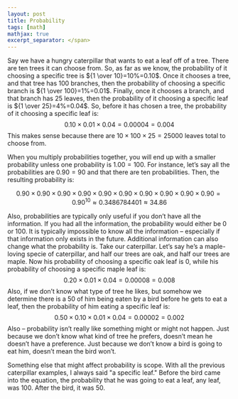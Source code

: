 ```yaml
---
layout: post
title: Probability
tags: [math]
mathjax: true
excerpt_separator: </span>
---
```


<span>Say we have a hungry caterpillar that wants to eat a leaf off of a tree. There are ten trees it can choose from. So, as far as we know, the probability of it choosing a specific tree is </span>${1 \over 10}=10%=0.10$. Once it chooses a tree, and that tree has 100 branches, then the probability of choosing a specific branch is ${1 \over 100}=1%=0.01$. Finally, once it chooses a branch, and that branch has 25 leaves, then the probability of it choosing a specific leaf is ${1 \over 25}=4%=0.04$. So, before it has chosen a tree, the probability of it choosing a specific leaf is: $$0.10×0.01×0.04=0.00004=0.004%={1 \over 25000}$$ This makes sense because there are $10×100×25=25000$ leaves total to choose from.

When you multiply probabilities together, you will end up with a smaller probability unless one probability is $1.00=100%$. For instance, let’s say all the probabilities are $0.90=90%$ and that there are ten probabilities. Then, the resulting probability is: <div class="abs_center">$$0.90×0.90×0.90×0.90×0.90×0.90×0.90×0.90×0.90×0.90=0.90^{10}≈0.3486784401≈34.86%$$</div>

Also, probabilities are typically only useful if you don’t have all the information. If you had all the information, the probability would either be $0%$ or $100%$. It is typically impossible to know all the information – especially if that information only exists in the future. Additional information can also change what the probability is. Take our caterpillar. Let’s say he’s a maple-loving specie of caterpillar, and half our trees are oak, and half our trees are maple. Now his probability of choosing a specific oak leaf is $0%$, while his probability of choosing a specific maple leaf is: $$0.20×0.01×0.04=0.00008=0.008%={1 \over 12500}$$ Also, if we don’t know what type of tree he likes, but somehow we determine there is a $50%$ of him being eaten by a bird before he gets to eat a leaf, then the probability of him eating a specific leaf is: $$0.50 ×0.10×0.01×0.04=0.00002=0.002%={1 \over 50000}$$ Also – probability isn’t really like something might or might not happen. Just because we don’t know what kind of tree he prefers, doesn’t mean he doesn’t have a preference. Just because we don’t know a bird is going to eat him, doesn’t mean the bird won’t.

Something else that might affect probability is scope. With all the previous caterpillar examples, I always said "a specific leaf." Before the bird came into the equation, the probability that he was going to eat a leaf, any leaf, was $100%$. After the bird, it was $50%$. 
